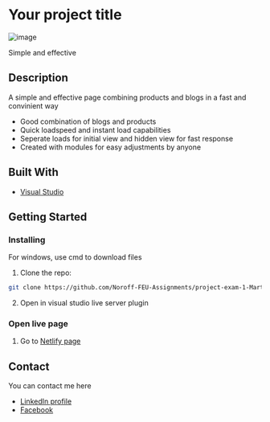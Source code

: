 # Your project title

![image](https://prototype.meeplegalaxy.com/wp-content/uploads/2023/12/portofilio-exam-1.png)

Simple and effective

## Description

A simple and effective page combining products and blogs in a fast and convinient way

- Good combination of blogs and products
- Quick loadspeed and instant load capabilities
- Seperate loads for initial view and hidden view for fast response
- Created with modules for easy adjustments by anyone

## Built With

- [Visual Studio](https://code.visualstudio.com/)

## Getting Started

### Installing

For windows, use cmd to download files

1. Clone the repo:

```bash
git clone https://github.com/Noroff-FEU-Assignments/project-exam-1-Martinsn676.git
```

2. Open in visual studio live server plugin

### Open live page

1. Go to [Netlify page](https://cool-sable-8eccbd.netlify.app)

## Contact

You can contact me here

- [LinkedIn profile](https://www.linkedin.com/in/martin-sk%C3%A5la-nyg%C3%A5rd-0a6120263)
- [Facebook](https://www.facebook.com/meeplegalaxymartin)

